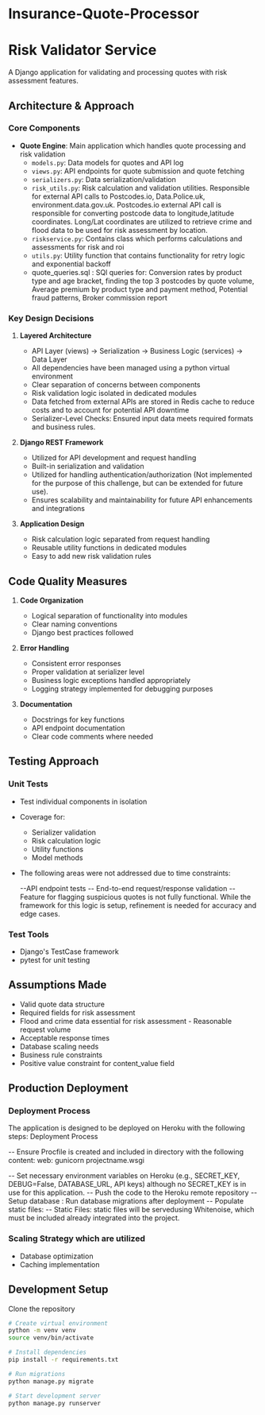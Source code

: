 # Insurance-Quote-Processor

# Risk Validator Service

A Django application for validating and processing quotes with risk assessment features.

## Architecture & Approach


### Core Components

- **Quote Engine**: Main application which handles quote processing and risk validation
  - `models.py`: Data models for quotes and API log 
  - `views.py`: API endpoints for quote submission and quote fetching
  - `serializers.py`: Data serialization/validation 
  - `risk_utils.py`: Risk calculation and validation utilities. Responsible for external API calls to Postcodes.io, Data.Police.uk, environment.data.gov.uk. Postcodes.io external API call is responsible for converting postcode data to longitude,latitude coordinates. Long/Lat coordinates are utilized to retrieve crime and flood data to be used for risk assessment by location. 
  - `riskservice.py`: Contains class which performs calculations and assessments for risk and roi
  - `utils.py`: Utility function that contains functionality for retry logic and exponential backoff
  - quote_queries.sql : SQl queries for: Conversion rates by product type and age bracket, finding the top 3 postcodes by quote volume, Average premium by product type and payment method,  Potential fraud patterns, Broker commission report

### Key Design Decisions

1. **Layered Architecture**
   - API Layer (views) → Serialization → Business Logic (services) → Data Layer
   - All dependencies have been managed using a python virtual environment
   - Clear separation of concerns between components
   - Risk validation logic isolated in dedicated modules
   - Data fetched from external APIs are stored in Redis cache to reduce costs and to account for potential API downtime
   - Serializer-Level Checks: Ensured input data meets required formats and business rules.

2. **Django REST Framework**
   - Utilized for API development and request handling
   - Built-in serialization and validation
   - Utilized for handling authentication/authorization (Not implemented for the purpose of this challenge, but can be extended for future use).
   - Ensures scalability and maintainability for future API enhancements and integrations

3. **Application Design** 
   - Risk calculation logic separated from request handling
   - Reusable utility functions in dedicated modules
   - Easy to add new risk validation rules

## Code Quality Measures

1. **Code Organization**
   - Logical separation of functionality into modules
   - Clear naming conventions
   - Django best practices followed

2. **Error Handling**
   - Consistent error responses
   - Proper validation at serializer level
   - Business logic exceptions handled appropriately
   - Logging strategy implemented for debugging purposes

3. **Documentation**
   - Docstrings for key functions
   - API endpoint documentation
   - Clear code comments where needed

## Testing Approach

### Unit Tests
- Test individual components in isolation
- Coverage for:
  - Serializer validation
  - Risk calculation logic
  - Utility functions
  - Model methods

- The following areas were not addressed due to time constraints:

   --API endpoint tests 
   -- End-to-end request/response validation
   -- Feature for flagging suspicious quotes is not fully functional. While the framework for this logic is setup, refinement is needed for accuracy and edge cases.

### Test Tools
- Django's TestCase framework
- pytest for unit testing

## Assumptions Made 

   - Valid quote data structure
   - Required fields for risk assessment
   - Flood and crime data essential for risk assessment
    - Reasonable request volume
   - Acceptable response times
   - Database scaling needs
   - Business rule constraints
   - Positive value constraint for content_value field


## Production Deployment


### Deployment Process

The application is designed to be deployed on Heroku with the following steps:
Deployment Process

 -- Ensure Procfile is created and included in directory with the following content: web: gunicorn projectname.wsgi

  -- Set necessary environment variables on Heroku (e.g., SECRET_KEY, DEBUG=False, DATABASE_URL, API keys) although no SECRET_KEY is in use for this application.
  -- Push the code to the Heroku remote repository
  -- Setup database : Run database migrations after deployment
  -- Populate static files:
  -- Static Files: static files will be servedusing Whitenoise, which must be included already integrated into the project.



### Scaling Strategy which are utilized 
- Database optimization
- Caching implementation


## Development Setup
Clone the repository 
```bash
# Create virtual environment
python -m venv venv
source venv/bin/activate

# Install dependencies
pip install -r requirements.txt

# Run migrations
python manage.py migrate

# Start development server
python manage.py runserver
